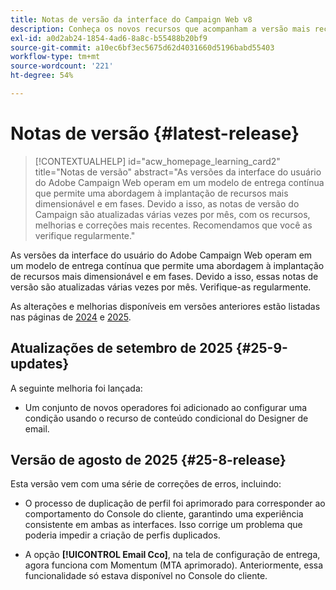 ```yaml
---
title: Notas de versão da interface do Campaign Web v8
description: Conheça os novos recursos que acompanham a versão mais recente da interface do Campaign Web
exl-id: a0d2ab24-1854-4ad6-8a8c-b55488b20bf9
source-git-commit: a10ec6bf3ec5675d62d4031660d5196babd55403
workflow-type: tm+mt
source-wordcount: '221'
ht-degree: 54%

---
```


# Notas de versão {#latest-release}

>[!CONTEXTUALHELP]
>id="acw_homepage_learning_card2"
>title="Notas de versão"
>abstract="As versões da interface do usuário do Adobe Campaign Web operam em um modelo de entrega contínua que permite uma abordagem à implantação de recursos mais dimensionável e em fases. Devido a isso, as notas de versão do Campaign são atualizadas várias vezes por mês, com os recursos, melhorias e correções mais recentes. Recomendamos que você as verifique regularmente."

As versões da interface do usuário do Adobe Campaign Web operam em um modelo de entrega contínua que permite uma abordagem à implantação de recursos mais dimensionável e em fases. Devido a isso, essas notas de versão são atualizadas várias vezes por mês. Verifique-as regularmente.

As alterações e melhorias disponíveis em versões anteriores estão listadas nas páginas de [2024](release-notes-24.md) e [2025](release-notes-25.md).

## Atualizações de setembro de 2025 {#25-9-updates}

A seguinte melhoria foi lançada:

* Um conjunto de novos operadores foi adicionado ao configurar uma condição usando o recurso de conteúdo condicional do Designer de email.

## Versão de agosto de 2025 {#25-8-release}

Esta versão vem com uma série de correções de erros, incluindo:

* O processo de duplicação de perfil foi aprimorado para corresponder ao comportamento do Console do cliente, garantindo uma experiência consistente em ambas as interfaces. Isso corrige um problema que poderia impedir a criação de perfis duplicados.

* A opção **[!UICONTROL Email Cco]**, na tela de configuração de entrega, agora funciona com Momentum (MTA aprimorado). Anteriormente, essa funcionalidade só estava disponível no Console do cliente.